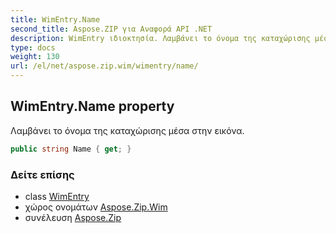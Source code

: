 ```yaml
---
title: WimEntry.Name
second_title: Aspose.ZIP για Αναφορά API .NET
description: WimEntry ιδιοκτησία. Λαμβάνει το όνομα της καταχώρισης μέσα στην εικόνα.
type: docs
weight: 130
url: /el/net/aspose.zip.wim/wimentry/name/
---
```

## WimEntry.Name property

Λαμβάνει το όνομα της καταχώρισης μέσα στην εικόνα.

```csharp
public string Name { get; }
```

### Δείτε επίσης

* class [WimEntry](../)
* χώρος ονομάτων [Aspose.Zip.Wim](../../wimentry/)
* συνέλευση [Aspose.Zip](../../../)


